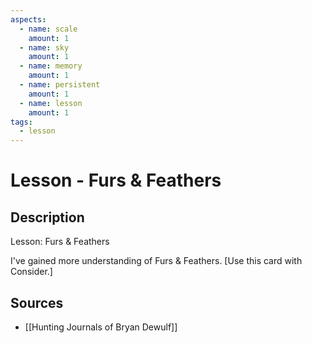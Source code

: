 ```yaml
---
aspects: 
  - name: scale
    amount: 1
  - name: sky
    amount: 1
  - name: memory
    amount: 1
  - name: persistent
    amount: 1
  - name: lesson
    amount: 1
tags:
  - lesson
---
```


# Lesson - Furs & Feathers

## Description
Lesson: Furs & Feathers

I've gained more understanding of Furs & Feathers. [Use this card with Consider.]
## Sources
- [[Hunting Journals of Bryan Dewulf]]